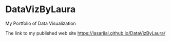 # DataVizByLaura
My Portfolio of Data Visualization

The link to my published web site https://lasariial.github.io/DataVizByLaura/
